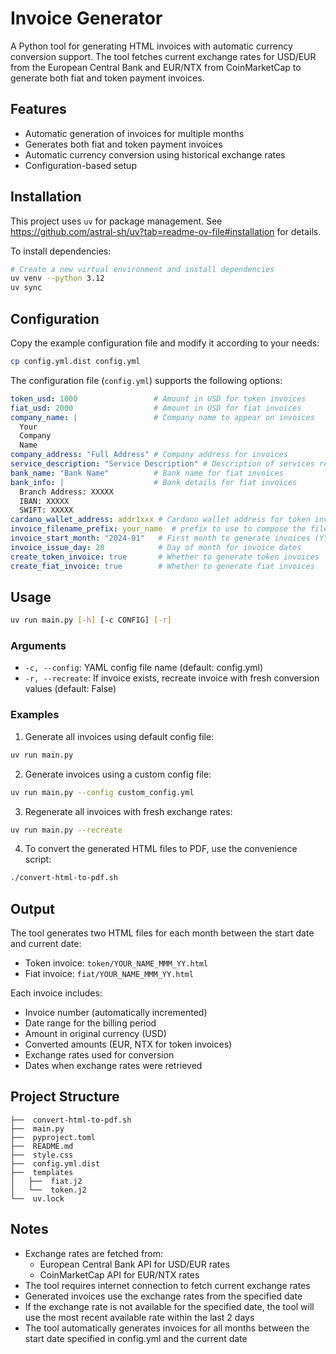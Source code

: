 # Invoice Generator

A Python tool for generating HTML invoices with automatic currency conversion support.
The tool fetches current exchange rates for USD/EUR from the European Central Bank and EUR/NTX from CoinMarketCap to generate both fiat and token payment invoices.

## Features

- Automatic generation of invoices for multiple months
- Generates both fiat and token payment invoices
- Automatic currency conversion using historical exchange rates
- Configuration-based setup

## Installation

This project uses `uv` for package management. See <https://github.com/astral-sh/uv?tab=readme-ov-file#installation> for details.

To install dependencies:

```bash
# Create a new virtual environment and install dependencies
uv venv --python 3.12
uv sync
```

## Configuration

Copy the example configuration file and modify it according to your needs:

```bash
cp config.yml.dist config.yml
```

The configuration file (`config.yml`) supports the following options:

```yaml
token_usd: 1000                 # Amount in USD for token invoices
fiat_usd: 2000                  # Amount in USD for fiat invoices
company_name: |                 # Company name to appear on invoices
  Your
  Company
  Name
company_address: "Full Address" # Company address for invoices
service_description: "Service Description" # Description of services rendered
bank_name: "Bank Name"          # Bank name for fiat invoices
bank_info: |                    # Bank details for fiat invoices
  Branch Address: XXXXX
  IBAN: XXXXX
  SWIFT: XXXXX
cardano_wallet_address: addr1xxx # Cardano wallet address for token invoices
invoice_filename_prefix: your_name  # prefix to use to compose the filenames
invoice_start_month: "2024-01"   # First month to generate invoices (YYYY-MM)
invoice_issue_day: 20            # Day of month for invoice dates
create_token_invoice: true       # Whether to generate token invoices
create_fiat_invoice: true        # Whether to generate fiat invoices
```

## Usage

```bash
uv run main.py [-h] [-c CONFIG] [-r]
```

### Arguments

- `-c, --config`: YAML config file name (default: config.yml)
- `-r, --recreate`: If invoice exists, recreate invoice with fresh conversion values (default: False)

### Examples

1. Generate all invoices using default config file:
```bash
uv run main.py
```

2. Generate invoices using a custom config file:
```bash
uv run main.py --config custom_config.yml
```

3. Regenerate all invoices with fresh exchange rates:
```bash
uv run main.py --recreate
```

4. To convert the generated HTML files to PDF, use the convenience script:
```bash
./convert-html-to-pdf.sh
```

## Output

The tool generates two HTML files for each month between the start date and current date:
- Token invoice: `token/YOUR_NAME_MMM_YY.html`
- Fiat invoice: `fiat/YOUR_NAME_MMM_YY.html`

Each invoice includes:
- Invoice number (automatically incremented)
- Date range for the billing period
- Amount in original currency (USD)
- Converted amounts (EUR, NTX for token invoices)
- Exchange rates used for conversion
- Dates when exchange rates were retrieved

## Project Structure

```
├──  convert-html-to-pdf.sh
├──  main.py
├──  pyproject.toml
├──  README.md
├──  style.css
├──  config.yml.dist
├──  templates
│   ├──  fiat.j2
│   └──  token.j2
└──  uv.lock
```

## Notes

- Exchange rates are fetched from:
  - European Central Bank API for USD/EUR rates
  - CoinMarketCap API for EUR/NTX rates
- The tool requires internet connection to fetch current exchange rates
- Generated invoices use the exchange rates from the specified date
- If the exchange rate is not available for the specified date, the tool will use the most recent available rate within the last 2 days
- The tool automatically generates invoices for all months between the start date specified in config.yml and the current date
